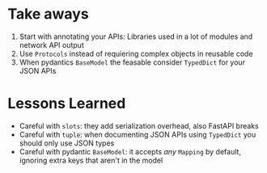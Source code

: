 Take aways
==========

1. Start with annotating your APIs:
   Libraries used in a lot of modules and network API output
2. Use `Protocols` instead of requiering complex objects in reusable code
3. When pydantics `BaseModel` the feasable consider `TypedDict` for your JSON APIs


Lessons Learned
===============

- Careful with `slots`: they add serialization overhead, also FastAPI breaks
- Careful with `tuple`: when documenting JSON APIs using `TypedDict` you should
  only use JSON types
- Careful with pydantic `BaseModel`: it accepts _any_ `Mapping` by default,
  ignoring extra keys that aren't in the model

